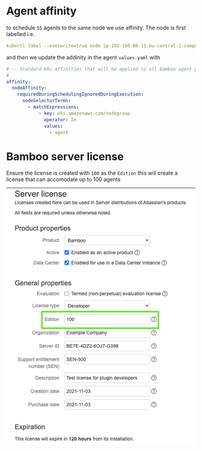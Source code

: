 # Agent affinity

to schedule `55` agents to the same node we use affinity. The node is first labelled i.e.

```yaml
kubectl label --overwrite=true node ip-192-168-80-11.eu-central-1.compute.internal  eks.amazonaws.com/nodegroup=agent
```

and then we update the addinity in the agent `values.yaml` with


```yaml
# -- Standard K8s affinities that will be applied to all Bamboo agent pods
#
affinity:
  nodeAffinity:
    requiredDuringSchedulingIgnoredDuringExecution:
      nodeSelectorTerms:
        - matchExpressions:
            - key: eks.amazonaws.com/nodegroup
              operator: In
              values:
                - agent
```

# Bamboo server license
Ensure the license is created with `100` as the `Edition` this will create a license that can accomodate up to 100 agents 

![img.png](img.png)